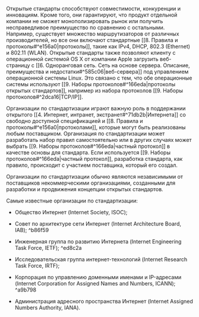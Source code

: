 Открытые стандарты способствуют совместимости, конкуренции и инновациям. Кроме того, они гарантируют, что продукт отдельной компании не сможет монополизировать рынок или получить несправедливое преимущество по сравнению с остальными. Например, существует множество маршрутизаторов от различных производителей, но все они включают стандартные [[8. Правила и протоколы#^e156a0|протоколы]], такие как IPv4, DHCP, 802.3 (Ethernet) и 802.11 (WLAN). Открытые стандарты также позволяют клиенту с операционной системой OS X от компании Apple загрузить веб-страницу с [[6. Одноранговая сеть. Сеть на основе сервера. Описание, преимущества и недостатки#^585c06|веб-сервера]] под управлением операционной системы Linux. Это связано с тем, что обе операционные системы используют [[9. Наборы протоколов#^166eda|протоколы открытых стандартов]], например из набора протоколов [[9. Наборы протоколов#^2dca16|TCP/IP]].

Организации по стандартизации играют важную роль в поддержании открытого [[4. Интернет, интранет, экстранет#^71db2b|Интернета]] со свободно доступной спецификацией и [[8. Правила и протоколы#^e156a0|протоколами]], которые могут быть реализованы любым поставщиком. Организация по стандартизации может разработать набор правил самостоятельно или в других случаях может выбрать [[9. Наборы протоколов#^166eda|частный протокол]] в качестве основы для стандарта. Если используется [[9. Наборы протоколов#^166eda|частный протокол]], разработка стандарта, как правило, происходит с участием поставщика, который его создал.

Организации по стандартизации обычно являются независимыми от поставщиков некоммерческими организациями, созданными для разработки и продвижения концепции открытых стандартов.

Самые известные организации по стандартизации:

- Общество Интернет (Internet Society, ISOC);

- Совет по архитектуре сети Интернет (Internet Architecture Board, IAB);
 ^b86f59
- Инженерная группа по развитию Интернета (Internet Engineering Task Force, IETF);
 ^ed8c2a
- Исследовательская группа интернет-технологий (Internet Research Task Force, IRTF);

- Корпорация по управлению доменными именами и IP-адресами (Internet Corporation for Assigned Names and Numbers, ICANN);
 ^a9b798
- Администрация адресного пространства Интернет (Internet Assigned Numbers Authority, IANA).
